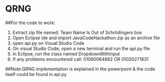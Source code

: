 # QRNG
##For the code to work: 
1. Extract zip file named: Team Name Is Out of Schrödingers box
2. Open Eclipse ide and import JavaCodeHackathon.zip as an archive file
3. open api.py on Visual Studio Code
4. On visual Studio Code, open a new terminal and run the api.py file
5. In Eclipse, run the class named DropdownWithInput
6. If any problems encountered call: 01060064882 OR 01020271831

##Note:QRNG implementation is explained in the powerpoint & the code itself could be found in api.py

